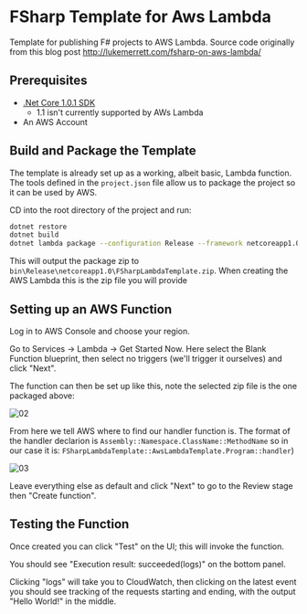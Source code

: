 # FSharp Template for Aws Lambda

Template for publishing F# projects to AWS Lambda.  Source code originally from this blog post http://lukemerrett.com/fsharp-on-aws-lambda/

## Prerequisites

* [.Net Core 1.0.1 SDK](https://www.microsoft.com/net/download/core)
    * 1.1 isn't currently supported by AWs Lambda 
*  An AWS Account

## Build and Package the Template

The template is already set up as a working, albeit basic, Lambda function.  The tools defined in the `project.json` file allow us to package the project so it can be used by AWS.

CD into the root directory of the project and run:

```bash
dotnet restore
dotnet build 
dotnet lambda package --configuration Release --framework netcoreapp1.0
```

This will output the package zip to `bin\Release\netcoreapp1.0\FSharpLambdaTemplate.zip`.  When creating the AWS Lambda this is the zip file you will provide

## Setting up an AWS Function

Log in to AWS Console and choose your region.

Go to Services -> Lambda -> Get Started Now.  Here select the Blank Function blueprint, then select no triggers (we'll trigger it ourselves) and click "Next".

The function can then be set up like this, note the selected zip file is the one packaged above:

![02](http://lukemerrett.com/images/fsharp-lambda-02.PNG)

From here we tell AWS where to find our handler function is.  The format of the handler declarion is `Assembly::Namespace.ClassName::MethodName` so in our case it is: `FSharpLambdaTemplate::AwsLambdaTemplate.Program::handler`)

![03](http://lukemerrett.com/images/fsharp-lambda-03.PNG)

Leave everything else as default and click "Next" to go to the Review stage then "Create function".

## Testing the Function 

Once created you can click "Test" on the UI; this will invoke the function.

You should see "Execution result: succeeded(logs)" on the bottom panel.

Clicking "logs" will take you to CloudWatch, then clicking on the latest event you should see tracking of the requests starting and ending, with the output "Hello World!" in the middle.